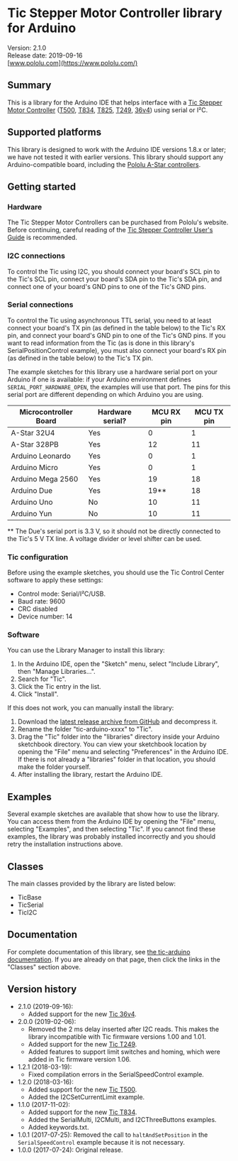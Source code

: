 # Tic Stepper Motor Controller library for Arduino

Version: 2.1.0<br>
Release date: 2019-09-16<br>
[www.pololu.com](https://www.pololu.com/)

## Summary

This is a library for the Arduino IDE that helps interface with a
[Tic Stepper Motor Controller][tic] ([T500], [T834], [T825], [T249], [36v4])
using serial or I&sup2;C.

## Supported platforms

This library is designed to work with the Arduino IDE versions 1.8.x or later;
we have not tested it with earlier versions.  This library should support any
Arduino-compatible board, including the [Pololu A-Star controllers][a-star].

## Getting started

### Hardware

The Tic Stepper Motor Controllers can be purchased from Pololu's website.
Before continuing, careful reading of the [Tic Stepper Controller User's
Guide][guide] is recommended.

### I2C connections

To control the Tic using I2C, you should connect your board's SCL pin to the
Tic's SCL pin, connect your board's SDA pin to the Tic's SDA pin, and connect
one of your board's GND pins to one of the Tic's GND pins.

### Serial connections

To control the Tic using asynchronous TTL serial, you need to at least connect
your board's TX pin (as defined in the table below) to the Tic's RX pin, and
connect your board's GND pin to one of the Tic's GND pins.  If you want to read
information from the Tic (as is done in this library's SerialPositionControl
example), you must also connect your board's RX pin (as defined in the table
below) to the Tic's TX pin.

The example sketches for this library use a hardware serial port on your Arduino
if one is available: if your Arduino environment defines
`SERIAL_PORT_HARDWARE_OPEN`, the examples will use that port.  The pins for this
serial port are different depending on which Arduino you are using.

| Microcontroller Board | Hardware serial? | MCU RX pin | MCU TX pin |
|-----------------------|------------------|------------|------------|
| A-Star 32U4           |        Yes       |      0     |      1     |
| A-Star 328PB          |        Yes       |     12     |     11     |
| Arduino Leonardo      |        Yes       |      0     |      1     |
| Arduino Micro         |        Yes       |      0     |      1     |
| Arduino Mega 2560     |        Yes       |     19     |     18     |
| Arduino Due           |        Yes       |     19**   |     18     |
| Arduino Uno           |        No        |     10     |     11     |
| Arduino Yun           |        No        |     10     |     11     |

** The Due's serial port is 3.3&nbsp;V, so it should not be directly connected
to the Tic's 5&nbsp;V TX line. A voltage divider or level shifter can be
used.

### Tic configuration

Before using the example sketches, you should use the Tic Control Center
software to apply these settings:

* Control mode: Serial/I&sup2;C/USB.
* Baud rate: 9600
* CRC disabled
* Device number: 14

### Software

You can use the Library Manager to install this library:

1. In the Arduino IDE, open the "Sketch" menu, select "Include Library", then
   "Manage Libraries...".
2. Search for "Tic".
3. Click the Tic entry in the list.
4. Click "Install".

If this does not work, you can manually install the library:

1. Download the
   [latest release archive from GitHub](https://github.com/pololu/tic-arduino/releases)
   and decompress it.
2. Rename the folder "tic-arduino-xxxx" to "Tic".
3. Drag the "Tic" folder into the "libraries" directory inside your
   Arduino sketchbook directory. You can view your sketchbook location by
   opening the "File" menu and selecting "Preferences" in the Arduino IDE. If
   there is not already a "libraries" folder in that location, you should make
   the folder yourself.
4. After installing the library, restart the Arduino IDE.

## Examples

Several example sketches are available that show how to use the library. You can
access them from the Arduino IDE by opening the "File" menu, selecting
"Examples", and then selecting "Tic". If you cannot find these
examples, the library was probably installed incorrectly and you should retry
the installation instructions above.

## Classes

The main classes provided by the library are listed below:

* TicBase
* TicSerial
* TicI2C

## Documentation

For complete documentation of this library, see [the tic-arduino documentation][doc].  If you are already on that page, then click the links in the "Classes" section above.

[a-star]: https://www.pololu.com/a-star
[doc]: https://pololu.github.io/tic-arduino/
[guide]: https://www.pololu.com/docs/0J71
[ide]: https://www.arduino.cc/en/Main/Software
[tic]: https://www.pololu.com/tic
[T500]: https://www.pololu.com/product/3135
[T834]: https://www.pololu.com/product/3133
[T825]: https://www.pololu.com/product/3131
[T249]: https://www.pololu.com/product/3139
[36v4]: https://www.pololu.com/product/3141

## Version history

* 2.1.0 (2019-09-16):
  - Added support for the new [Tic 36v4][36v4].
* 2.0.0 (2019-02-06):
  - Removed the 2 ms delay inserted after I2C reads.  This makes the
    library incompatible with Tic firmware versions 1.00 and 1.01.
  - Added support for the new [Tic T249][T249].
  - Added features to support limit switches and homing, which were
    added in Tic firmware version 1.06.
* 1.2.1 (2018-03-19):
  - Fixed compilation errors in the SerialSpeedControl example.
* 1.2.0 (2018-03-16):
  - Added support for the new [Tic T500][T500].
  - Added the I2CSetCurrentLimit example.
* 1.1.0 (2017-11-02):
  - Added support for the new [Tic T834][T834].
  - Added the SerialMulti, I2CMulti, and I2CThreeButtons examples.
  - Added keywords.txt.
* 1.0.1 (2017-07-25): Removed the call to `haltAndSetPosition` in the `SerialSpeedControl` example because it is not necessary.
* 1.0.0 (2017-07-24): Original release.

